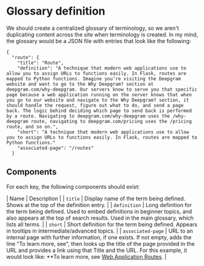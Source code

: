 # Glossary definition

We should create a centralized glossary of terminology, so we aren't duplicating content across the site when terminology is created. In my mind, the glossary would be a JSON file with entries that look like the following:


```
{
  "route": {
    "title": "Route",
    "definition": "A technique that modern web applications use to allow you to assign URLs to functions easily. In Flask, routes are mapped to Python functions. Imagine you’re visiting the Deepgram website and want to go to the Why Deepgram? section at deepgram.com/why-deepgram. Our servers know to serve you that specific page because a web application running on the server knows that when you go to our website and navigate to the Why Deepgram? section, it should handle the request, figure out what to do, and send a page back. The logic behind deciding which page to send back is performed by a route. Navigating to deepgram.com/why-deepgram uses the /why-deepgram route, navigating to deepgram.com/pricing uses the /pricing route, and so on.",
    "short": "A technique that modern web applications use to allow you to assign URLs to functions easily. In Flask, routes are mapped to Python functions."
    "associated-page": "/routes"
  }
  ```
  
  ## Components
  
  For each key, the following components should exist:
  
  | Name | Description | 
  | `title` | Display name of the term being defined. Shows at the top of the definition entry. | 
  | `definition` | Long definition for the term being defined. Used to embed definitions in beginner topics, and also appears at the top of search results. Used in the main glossary, which lists all terms. |
  | `short` | Short definition for the term being defined. Appears in tooltips in intermediate/advanced topics. |
  | `associated-page` | URL to an internal page with further information, if one exists. If not empty, adds the line "To learn more, see", then looks up the title of the page provided in the URL and provides a link using that Title and the URL. For this example, it would look like: **To learn more, see [Web Application Routes](/other/routes). | 
  
